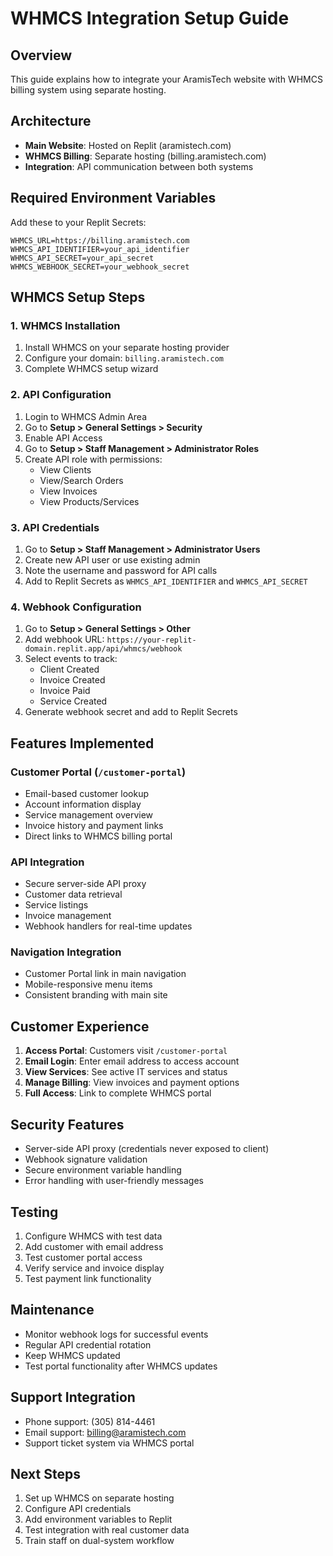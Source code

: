 # WHMCS Integration Setup Guide

## Overview

This guide explains how to integrate your AramisTech website with WHMCS billing system using separate hosting.

## Architecture

- **Main Website**: Hosted on Replit (aramistech.com)
- **WHMCS Billing**: Separate hosting (billing.aramistech.com)
- **Integration**: API communication between both systems

## Required Environment Variables

Add these to your Replit Secrets:

```
WHMCS_URL=https://billing.aramistech.com
WHMCS_API_IDENTIFIER=your_api_identifier
WHMCS_API_SECRET=your_api_secret
WHMCS_WEBHOOK_SECRET=your_webhook_secret
```

## WHMCS Setup Steps

### 1. WHMCS Installation
1. Install WHMCS on your separate hosting provider
2. Configure your domain: `billing.aramistech.com`
3. Complete WHMCS setup wizard

### 2. API Configuration
1. Login to WHMCS Admin Area
2. Go to **Setup > General Settings > Security**
3. Enable API Access
4. Go to **Setup > Staff Management > Administrator Roles**
5. Create API role with permissions:
   - View Clients
   - View/Search Orders
   - View Invoices
   - View Products/Services

### 3. API Credentials
1. Go to **Setup > Staff Management > Administrator Users**
2. Create new API user or use existing admin
3. Note the username and password for API calls
4. Add to Replit Secrets as `WHMCS_API_IDENTIFIER` and `WHMCS_API_SECRET`

### 4. Webhook Configuration
1. Go to **Setup > General Settings > Other**
2. Add webhook URL: `https://your-replit-domain.replit.app/api/whmcs/webhook`
3. Select events to track:
   - Client Created
   - Invoice Created
   - Invoice Paid
   - Service Created
4. Generate webhook secret and add to Replit Secrets

## Features Implemented

### Customer Portal (`/customer-portal`)
- Email-based customer lookup
- Account information display
- Service management overview
- Invoice history and payment links
- Direct links to WHMCS billing portal

### API Integration
- Secure server-side API proxy
- Customer data retrieval
- Service listings
- Invoice management
- Webhook handlers for real-time updates

### Navigation Integration
- Customer Portal link in main navigation
- Mobile-responsive menu items
- Consistent branding with main site

## Customer Experience

1. **Access Portal**: Customers visit `/customer-portal`
2. **Email Login**: Enter email address to access account
3. **View Services**: See active IT services and status
4. **Manage Billing**: View invoices and payment options
5. **Full Access**: Link to complete WHMCS portal

## Security Features

- Server-side API proxy (credentials never exposed to client)
- Webhook signature validation
- Secure environment variable handling
- Error handling with user-friendly messages

## Testing

1. Configure WHMCS with test data
2. Add customer with email address
3. Test customer portal access
4. Verify service and invoice display
5. Test payment link functionality

## Maintenance

- Monitor webhook logs for successful events
- Regular API credential rotation
- Keep WHMCS updated
- Test portal functionality after WHMCS updates

## Support Integration

- Phone support: (305) 814-4461
- Email support: billing@aramistech.com
- Support ticket system via WHMCS portal

## Next Steps

1. Set up WHMCS on separate hosting
2. Configure API credentials
3. Add environment variables to Replit
4. Test integration with real customer data
5. Train staff on dual-system workflow